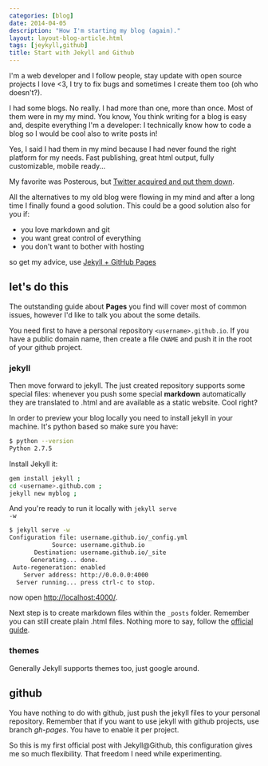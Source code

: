```yaml
---
categories: [blog]
date: 2014-04-05
description: "How I'm starting my blog (again)."
layout: layout-blog-article.html
tags: [jeykyll,github]
title: Start with Jekyll and Github
---
```


I'm a web developer and I follow people, stay update with open source projects
I love <3, I try to fix bugs and sometimes I create them too (oh who doesn't?).

I had some blogs. No really. I had more than one, more than once.
Most of them were in my my mind.
You know, You think writing for a blog is easy and, despite everything I'm a developer:
I technically know how to code a blog so I would be cool also to write posts in!

Yes, I said I had them in my mind because I had never found the right platform for my needs. Fast publishing, great html output, fully customizable, mobile ready...

My favorite was Posterous, but [Twitter acquired and put them down](http://www.theverge.com/2013/4/30/4281780/posterous-is-shutting-down-tomorrow-here-are-the-best-alternatives).

All the alternatives to my old blog were flowing in my mind and after a long time I finally found a good solution. This could be a good solution also for you if:

- you love markdown and git
- you want great control of everything
- you don't want to bother with hosting

so get my advice, use [Jekyll + GitHub Pages](https://pages.github.com/)

## let's do this

The outstanding guide about **Pages** you find will cover most of common issues, however I'd like to talk you about the some details.

You need first to have a personal repository <code>&lt;username&gt;.github.io</code>.
If you have a public domain name, then create a file <code>CNAME</code> and push it in the root of your github project.

### jekyll

Then move forward to jekyll. The just created repository supports some special files: whenever you push some special **markdown** automatically they are translated to .html and are available as a static website. Cool right?

In order to preview your blog locally you need to install jekyll in your machine. It's python based so make sure you have:

~~~bash
$ python --version
Python 2.7.5
~~~

Install Jekyll it:

~~~bash
gem install jekyll ;
cd <username>.github.com ;
jekyll new myblog ;
~~~

And you're ready to run it locally with <code>jekyll serve -w</code>

~~~bash
$ jekyll serve -w
Configuration file: username.github.io/_config.yml
            Source: username.github.io
       Destination: username.github.io/_site
      Generating... done.
 Auto-regeneration: enabled
    Server address: http://0.0.0.0:4000
  Server running... press ctrl-c to stop.
~~~

now open [http://localhost:4000/](http://localhost:4000/).

Next step is to create markdown files within the <code>_posts</code> folder.
Remember you can still create plain .html files.
Nothing more to say, follow the [official guide](http://jekyllrb.com/docs/posts/).

### themes
Generally Jekyll supports themes too, just google around.

## github
You have nothing to do with github, just push the jekyll files to your personal
repository. Remember that if you want to use jekyll with github projects, use branch *gh-pages*. You have to enable it per project.

So this is my first official post with Jekyll@Github, this configuration gives me so much flexibility. That freedom I need while experimenting.
